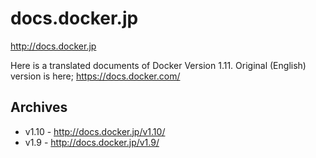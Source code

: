 # docs.docker.jp

http://docs.docker.jp

Here is a translated documents  of Docker Version 1.11. 
Original (English) version is here; https://docs.docker.com/ 

## Archives

* v1.10 - http://docs.docker.jp/v1.10/
* v1.9 - http://docs.docker.jp/v1.9/